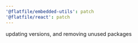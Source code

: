 ```yaml
---
'@flatfile/embedded-utils': patch
'@flatfile/react': patch
---
```


updating versions, and removing unused packages
